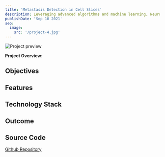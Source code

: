 ```yaml
---
title: 'Metastasis Detection in Cell Slices'
description: Leveraging advanced algorithms and machine learning, NeuralPlaylist crafts personalized music recommendations based on users' preferences, moods, and even biometric data.
publishDate: 'Sep 10 2021'
seo:
  image:
    src: '/project-4.jpg'
---
```


![Project preview](/project-4.jpg)



**Project Overview:**


## Objectives



## Features

## Technology Stack


## Outcome

## Source Code

[Github Repository](https://github.com/akhilnas/metastasis-detection)



